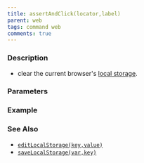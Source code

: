 ```yaml
---
title: assertAndClick(locator,label)
parent: web
tags: command web
comments: true
---
```


### Description

- clear the current browser's <a href="https://en.wikipedia.org/wiki/Web_storage#Local_and_session_storage" class="external-link" target="_nexial_target">local storage</a>.

### Parameters

### Example

### See Also

- [`editLocalStorage(key,value)`](editLocalStorage(key,value).html)
- [`saveLocalStorage(var,key)`](saveLocalStorage(var,key).html)